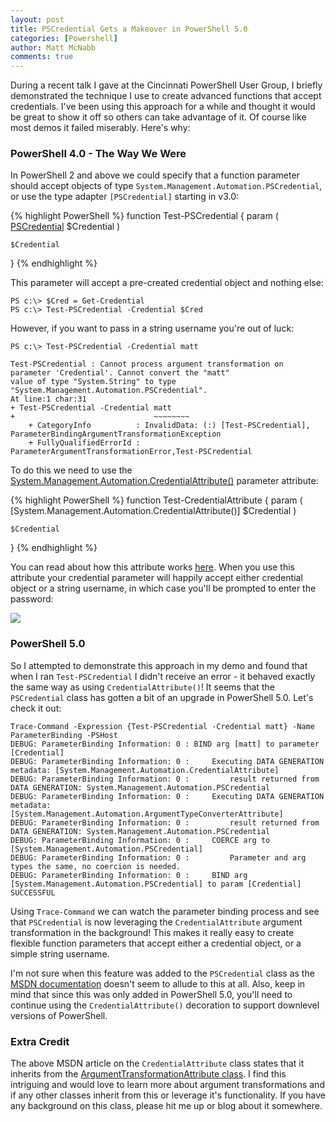 ```yaml
---
layout: post
title: PSCredential Gets a Makeover in PowerShell 5.0
categories: [Powershell]
author: Matt McNabb
comments: true
---
```


[CredentialAttribute]: https://msdn.microsoft.com/en-us/library/system.management.automation.credentialattribute(v=vs.85).aspx
[CredAttrExplain]: https://msdn.microsoft.com/en-us/library/ee857074(v=vs.85).aspx
[ArgTransform]: https://msdn.microsoft.com/en-us/library/system.management.automation.argumenttransformationattribute(v=vs.85).aspx
[PopUp]: /assets/media/CredAttrPopUp.png
[PSCredential]: https://msdn.microsoft.com/en-us/library/system.management.automation.pscredential%28v=vs.85%29.aspx?f=255&MSPPError=-2147217396

During a recent talk I gave at the Cincinnati PowerShell User Group, I briefly demonstrated the technique I use to create advanced functions that accept credentials. I've been using this approach for a while and thought it would be great to show it off so others can take advantage of it. Of course like most demos it failed miserably. Here's why:

### PowerShell 4.0 - The Way We Were

In PowerShell 2 and above we could specify that a function parameter should accept objects of type `System.Management.Automation.PSCredential`, or use the type adapter `[PSCredential]` starting in v3.0:

{% highlight PowerShell %}
function Test-PSCredential
{
    param
    (
        [PSCredential]
        $Credential
    )

    $Credential
}
{% endhighlight %}

This parameter will accept a pre-created credential object and nothing else:

``` Console
PS c:\> $Cred = Get-Credential
PS c:\> Test-PSCredential -Credential $Cred
```

However, if you want to pass in a string username you're out of luck:

``` Console
PS c:\> Test-PSCredential -Credential matt
```

``` ConsoleError
Test-PSCredential : Cannot process argument transformation on parameter 'Credential'. Cannot convert the "matt"
value of type "System.String" to type "System.Management.Automation.PSCredential".
At line:1 char:31
+ Test-PSCredential -Credential matt
+                               ~~~~~~~~
    + CategoryInfo          : InvalidData: (:) [Test-PSCredential], ParameterBindingArgumentTransformationException
    + FullyQualifiedErrorId : ParameterArgumentTransformationError,Test-PSCredential
```

To do this we need to use the [System.Management.Automation.CredentialAttribute()][CredentialAttribute] parameter attribute:

{% highlight PowerShell %}
function Test-CredentialAttribute
{
    param
    (
        [System.Management.Automation.CredentialAttribute()]
        $Credential
    )

    $Credential
}
{% endhighlight %}

You can read about how this attribute works [here][CredAttrExplain]. When you use this attribute your credential parameter will happily accept either credential object or a string username, in which case you'll be prompted to enter the password:

![][PopUp]

### PowerShell 5.0

So I attempted to demonstrate this approach in my demo and found that when I ran `Test-PSCredential` I didn't receive an error - it behaved exactly the same way as using `CredentialAttribute()`! It seems that the `PSCredential` class has gotten a bit of an upgrade in PowerShell 5.0. Let's check it out:

``` Console
Trace-Command -Expression {Test-PSCredential -Credential matt} -Name ParameterBinding -PSHost
DEBUG: ParameterBinding Information: 0 : BIND arg [matt] to parameter [Credential]
DEBUG: ParameterBinding Information: 0 :     Executing DATA GENERATION metadata: [System.Management.Automation.CredentialAttribute]
DEBUG: ParameterBinding Information: 0 :         result returned from DATA GENERATION: System.Management.Automation.PSCredential
DEBUG: ParameterBinding Information: 0 :     Executing DATA GENERATION metadata: [System.Management.Automation.ArgumentTypeConverterAttribute]
DEBUG: ParameterBinding Information: 0 :         result returned from DATA GENERATION: System.Management.Automation.PSCredential
DEBUG: ParameterBinding Information: 0 :     COERCE arg to [System.Management.Automation.PSCredential]
DEBUG: ParameterBinding Information: 0 :         Parameter and arg types the same, no coercion is needed.
DEBUG: ParameterBinding Information: 0 :     BIND arg [System.Management.Automation.PSCredential] to param [Credential] SUCCESSFUL
```

Using `Trace-Command` we can watch the parameter binding process and see that `PSCredential` is now leveraging the `CredentialAttribute` argument transformation in the background! This makes it really easy to create flexible function parameters that accept either a credential object, or a simple string username.

I'm not sure when this feature was added to the `PSCredential` class as the [MSDN documentation][PSCredential] doesn't seem to allude to this at all. Also, keep in mind that since this was only added in PowerShell 5.0, you'll need to continue using the `CredentialAttribute()` decoration to support downlevel versions of PowerShell.

### Extra Credit
The above MSDN article on the `CredentialAttribute` class states that it inherits from the [ArgumentTransformationAttribute class][ArgTransform]. I find this intriguing and would love to learn more about argument transformations and if any other classes inherit from this or leverage it's functionality. If you have any background on this class, please hit me up or blog about it somewhere.
